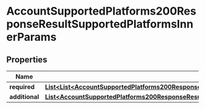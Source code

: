 

# AccountSupportedPlatforms200ResponseResultSupportedPlatformsInnerParams

## Properties

Name | Type | Description | Notes
------------ | ------------- | ------------- | -------------
**required** | [**List&lt;List&lt;AccountSupportedPlatforms200ResponseResultSupportedPlatformsInnerParamsRequiredInnerInner&gt;&gt;**](List.md) |  |  [optional]
**additional** | [**List&lt;AccountSupportedPlatforms200ResponseResultSupportedPlatformsInnerParamsRequiredInnerInner&gt;**](AccountSupportedPlatforms200ResponseResultSupportedPlatformsInnerParamsRequiredInnerInner.md) |  |  [optional]




